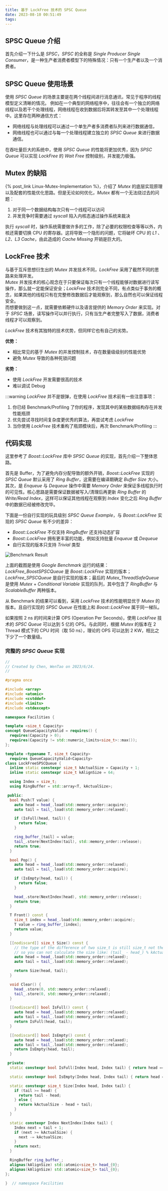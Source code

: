 ```yaml
---
title: 基于 LockFree 技术的 SPSC Queue
date: 2023-08-10 00:51:49
tags:
---
```


## SPSC Queue 介绍

首先介绍一下什么是 *SPSC*，*SPSC* 的全称是 *Single Producer Single Consumer*，是一种生产者消费者模型下的特殊情况：只有一个生产者以及一个消费者。

## SPSC Queue 使用场景

使用 *SPSC Queue* 的场景主要是在两个线程间进行消息通讯，常见于程序的线程模型定义清晰的情况。
例如在一个典型的网络程序中，往往会有一个独立的网络线程以及若干个处理线程，网络线程在收到数据后将其转发至其中一个处理线程中。这里存在两种通信方式：

* 网络线程与处理线程可以通过一个单生产者多消费者队列来进行数据通信，
* 网络线程也可以通过与每一个处理线程建立独立的 *SPSC Queue* 来进行数据通信。

在吞吐量巨大的系统中，使用 *SPSC Queue* 的性能将更加优秀，因为 *SPSC Queue* 可以实现 *LockFree*  的 *Wait Free* 控制级别，并发能力极强。

## Mutex 的缺陷

{% post_link Linux-Mutex-Implementation %}，介绍了 *Mutex* 的底层实现原理以及配套的性能优化思路。但是无论如何优化，*Mutex* 都有一个无法绕过去的问题：

1. 对于同一个数据结构每次只有一个线程可以访问
2. 并发竞争时需要通过 *syscall* 陷入内核态通过操作系统来裁决

执行 *syscall*  时，操作系统需要做许多的工作，除了必要的权限检查等等以外，内核还需要切换 CPU 的寄存器。这将导致一个隐形的问题，它将破坏 CPU 的 *L1* 、*L2*、*L3 Cache*，由此造成的 *Cache Missing* 开销是巨大的。

## LockFree 技术

与基于互斥思想衍生出的 *Mutex* 并发技术不同，*LockFree* 采用了截然不同的思路来处理并发。  
*Mutex* 并发技术的核心观念在于只要保证每次只有一个线程能够对数据进行读写操作，那么就一定能保证安全；*LockFree* 技术则完全不同，有点类似于事务的概念，如果其他的线程只有在完整修改数据后才能观察到，那么自然也可以保证线程安全。  
而想要做到这一点，就需要依赖硬件以及语言提供的 *Memory Order* 来实现。对于 *SPSC* 场景，读写操作可以并行执行，只有当生产者完整写入了数据，消费者线程才可以观察到。

*LockFree* 技术有其独特的技术优势，但同样它也有自己的劣势。

**优势：**

* 相比常见的基于 *Mutex* 的并发控制技术，存在数量级级别的性能优势
* 避免 *Mutex* 导致的各种死锁问题

**劣势：**

* 使用 *LockFree* 开发需要很高的技术
* 难以调试 Debug

:::warning
*LockFree* 并不是银弹，在使用 *LockFree* 技术前有一些注意事项：

1. 你已经 Benchmark/Profiling 了你的程序，发现其中的某些数据结构存在并发性能瓶颈
2. 优先尝试寻找时间复杂度更优秀的算法，再尝试考虑 *LockFree*
3. 当你使用 *LockFree* 技术重构了瓶颈模块后，再次 Benchmark/Profiling
:::

## 代码实现

这里参考了 *Boost::LockFree* 库中 *SPSC Queue*  的实现，首先介绍一下整体思路。

首先是 Buffer，为了避免内存分配导致的额外开销，*Boost::LockFree* 实现的 *SPSC Queue* 默认采用了 *Ring Buffer*，这需要在编译期确定 *Buffer Size* 大小。
其次，是 *Enqueue* 与 *Dequeue* 操作中需要 *Memory Order* 来保证多线程执行时的可见性。核心思路是需要保证数据被写入/清理后再更新 *Ring Buffer* 的 *Write/Read Index*，这样可以保证其他线程在观察到 *Index* 变化之后 *Ring Buffer* 中的数据已经被修改完毕。

下面是一份自行实现的玩具级别 *SPSC Queue Example*，与 *Boost::LockFree* 实现的 *SPSC Queue* 有不少的差异：

* *Boost::LockFree* 不仅支持 *RingBuffer* 还支持动态扩容
* *Boost::LockFree* 拥有更丰富的功能，例如支持批量 *Enqueue* 或 *Dequeue*
* 自行实现的版本只支持 *Trivial* 类型

![Benchmark Result](C++-LockFree-SPSC-Queue/benchmark.png)

上面的截图是使用 *Google Benchmark* 运行的结果：*LockFree_BoostSPSCQueue* 是 *Boost::LockFree* 实现的版本；*LockFree_SPSCQueue* 是自行实现的版本；最后的 *Mutex_ThreadSafeQueue* 是使用 *Mutex* + *Conditional Variable* 实现的队列，其中包含了 *RingBuffer* 与 *ScalableBuffer* 两种版本。

从 Benchmark 的结果可以看到，采用 *LockFree* 技术的性能明显优于 *Mutex* 的版本。且自行实现的 *SPSC Queue* 在性能上和 *Boost::LockFree* 属于同一梯队。

如果按照 2 ns 的时间来计算 OPS (Operation Per Seconds)，使用 *LockFree* 技术的 *SPSC Queue* 可以达到 5 亿的 OPS。与此同时，根据 *Mutex* 的版本在 2 Thread 模式下的 CPU 时间（取 50 ns），理论的 OPS 可以达到 2 KW，相比之下少了一个数量级。

### 完整的 *SPSC Queue* 实现

```cpp
//
// Created by Chen, WenTao on 2023/6/24.
//

#pragma once

#include <array>
#include <atomic>
#include <cstddef>
#include <limits>
#include <stdexcept>

namespace Facilities {

template <size_t Capacity>
concept QueueCapacityValid = requires() {
  requires(Capacity > 0);
  requires(Capacity != std::numeric_limits<size_t>::max());
};

template <typename T, size_t Capacity>
  requires QueueCapacityValid<Capacity>
class LockFreeSPSCQueue {
  inline static constexpr size_t kActualSize = Capacity + 1;
  inline static constexpr size_t kAlignSize = 64;

  using Index = size_t;
  using RingBuffer = std::array<T, kActualSize>;

 public:
  bool Push(T value) {
    auto head = head_.load(std::memory_order::acquire);
    auto tail = tail_.load(std::memory_order::relaxed);

    if (IsFull(head, tail)) {
      return false;
    }

    ring_buffer_[tail] = value;
    tail_.store(NextIndex(tail), std::memory_order::release);
    return true;
  }

  bool Pop() {
    auto head = head_.load(std::memory_order::relaxed);
    auto tail = tail_.load(std::memory_order::acquire);

    if (IsEmpty(head, tail)) {
      return false;
    }

    head_.store(NextIndex(head), std::memory_order::release);
    return true;
  }

  T Front() const {
    size_t index = head_.load(std::memory_order::acquire);
    T value = ring_buffer_[index];
    return value;
  }

  [[nodiscard]] size_t Size() const {
    // the type of the difference of two size_t is still size_t not the negative,
    // so you can not calculate the size like: (tail_ - head_) % kActualSize
    auto head = head_.load(std::memory_order::relaxed);
    auto tail = tail_.load(std::memory_order::relaxed);

    return Size(head, tail);
  }

  void Clear() {
    head_.store(0, std::memory_order::relaxed);
    tail_.store(0, std::memory_order::relaxed);
  }

  [[nodiscard]] bool IsFull() const {
    auto head = head_.load(std::memory_order::relaxed);
    auto tail = tail_.load(std::memory_order::relaxed);
    return IsFull(head, tail);
  }

  [[nodiscard]] bool IsEmpty() const {
    auto head = head_.load(std::memory_order::relaxed);
    auto tail = tail_.load(std::memory_order::relaxed);
    return IsEmpty(head, tail);
  }

 private:
  static constexpr bool IsFull(Index head, Index tail) { return head == NextIndex(tail); }

  static constexpr bool IsEmpty(Index head, Index tail) { return head == tail; }

  static constexpr size_t Size(Index head, Index tail) {
    if (tail >= head) {
      return tail - head;
    } else {
      return kActualSize - head + tail;
    }
  }

  static constexpr Index NextIndex(Index tail) {
    Index next = tail + 1;
    if (next >= kActualSize) {
      next -= kActualSize;
    }
    return next;
  }

  RingBuffer ring_buffer_;
  alignas(kAlignSize) std::atomic<size_t> head_{0};
  alignas(kAlignSize) std::atomic<size_t> tail_{0};
};

}  // namespace Facilities
```

